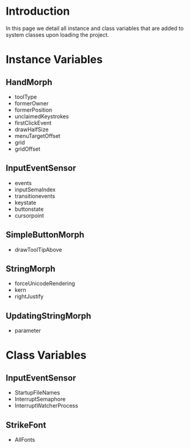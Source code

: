 # Introduction #

In this page we detail all instance and class variables that are added to system classes upon loading the project.

# Instance Variables #

## HandMorph ##
  * toolType
  * formerOwner
  * formerPosition
  * unclaimedKeystrokes
  * firstClickEvent
  * drawHalfSize
  * menuTargetOffset
  * grid
  * gridOffset

## InputEventSensor ##
  * events
  * inputSemaIndex
  * transitionevents
  * keystate
  * buttonstate
  * cursorpoint

## SimpleButtonMorph ##
  * drawToolTipAbove

## StringMorph ##
  * forceUnicodeRendering
  * kern
  * rightJustify


## UpdatingStringMorph ##
  * parameter

# Class Variables #

## InputEventSensor ##
  * StartupFileNames
  * InterruptSemaphore
  * InterruptWatcherProcess

## StrikeFont ##
  * AllFonts